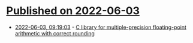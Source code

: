 # [Published on 2022-06-03](index.md)

* [2022-06-03, 09:19:03](https://news.ycombinator.com/item?id=31606003) - [C library for multiple-precision floating-point arithmetic with correct rounding](https://www.mpfr.org/)

